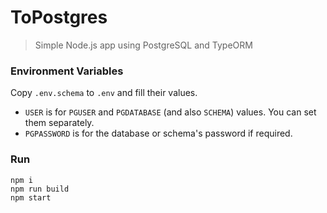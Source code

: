 # ToPostgres

> Simple Node.js app using PostgreSQL and TypeORM

### Environment Variables

Copy `.env.schema` to `.env` and fill their values.
- `USER` is for `PGUSER` and `PGDATABASE` (and also `SCHEMA`) values. You can set them separately.
- `PGPASSWORD` is for the database or schema's password if required.

### Run

```
npm i
npm run build
npm start
```
